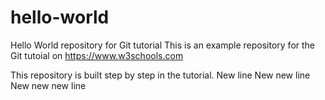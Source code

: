 # hello-world
Hello World repository for Git tutorial
This is an example repository for the Git tutoial on https://www.w3schools.com

This repository is built step by step in the tutorial.
New line
New new line
New new new line
